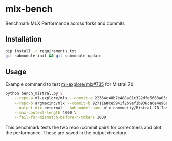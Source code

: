 # mlx-bench
Benchmark MLX Performance across forks and commits

## Installation

```bash
pip install -r requirements.txt
git submodule init && git submodule update
```

## Usage

Example command to test [ml-explore/mlx#735](https://github.com/ml-explore/mlx/pull/735) for Mistral 7b:

```bash
python bench_mistral.py \
    --repo-a ml-explore/mlx --commit-a 22364c40b7e488a81c322dfe5663a03daf3190a8 \
    --repo-b argmaxinc/mlx --commit-b 92711a8ce5941f2b9ef1b936ca6e4e98a4b3523c \
    --output-dir external --hub-model-name mlx-community/Mistral-7B-Instruct-v0.2-4-bit \
    --max-context-length 4000 \
    --fail-for-mismatch-before-n-tokens 1000
```

This benchmark tests the two repo+commit pairs for correctness and plot the performance. These are saved in the output directory.
